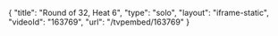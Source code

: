 {
    "title": "Round of 32, Heat 6",
    "type": "solo",
    "layout": "iframe-static",
    "videoId": "163769",
    "url": "\/tvpembed\/163769"
}